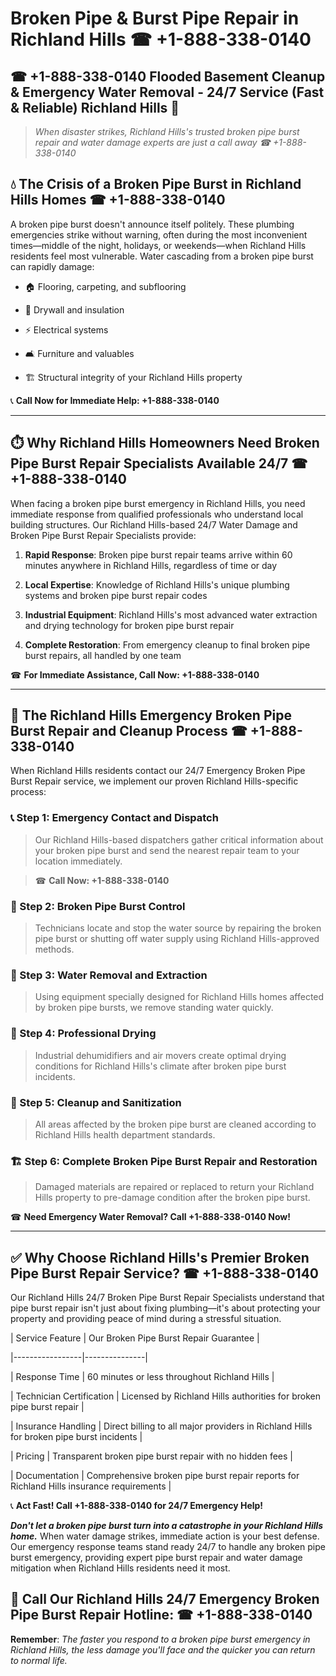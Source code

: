 # Broken Pipe & Burst Pipe Repair in Richland Hills ☎ +1-888-338-0140  
## ☎ +1-888-338-0140 Flooded Basement Cleanup & Emergency Water Removal - 24/7 Service (Fast & Reliable) Richland Hills 🚨  

> *When disaster strikes, Richland Hills's trusted broken pipe burst repair and water damage experts are just a call away ☎ +1-888-338-0140*  

## 💧 The Crisis of a Broken Pipe Burst in Richland Hills Homes ☎ +1-888-338-0140  

A broken pipe burst doesn't announce itself politely. These plumbing emergencies strike without warning, often during the most inconvenient times—middle of the night, holidays, or weekends—when Richland Hills residents feel most vulnerable. Water cascading from a broken pipe burst can rapidly damage:  

* 🏠 Flooring, carpeting, and subflooring  
* 🧱 Drywall and insulation  
* ⚡ Electrical systems  
* 🛋️ Furniture and valuables  
* 🏗️ Structural integrity of your Richland Hills property  

📞 **Call Now for Immediate Help: +1-888-338-0140**  

---  

## ⏱️ Why Richland Hills Homeowners Need Broken Pipe Burst Repair Specialists Available 24/7 ☎ +1-888-338-0140  

When facing a broken pipe burst emergency in Richland Hills, you need immediate response from qualified professionals who understand local building structures. Our Richland Hills-based 24/7 Water Damage and Broken Pipe Burst Repair Specialists provide:  

1. **Rapid Response**: Broken pipe burst repair teams arrive within 60 minutes anywhere in Richland Hills, regardless of time or day  
2. **Local Expertise**: Knowledge of Richland Hills's unique plumbing systems and broken pipe burst repair codes  
3. **Industrial Equipment**: Richland Hills's most advanced water extraction and drying technology for broken pipe burst repair  
4. **Complete Restoration**: From emergency cleanup to final broken pipe burst repairs, all handled by one team  

☎ **For Immediate Assistance, Call Now: +1-888-338-0140**  

---  

## 🔧 The Richland Hills Emergency Broken Pipe Burst Repair and Cleanup Process ☎ +1-888-338-0140  

When Richland Hills residents contact our 24/7 Emergency Broken Pipe Burst Repair service, we implement our proven Richland Hills-specific process:  

### 📞 Step 1: Emergency Contact and Dispatch  
> Our Richland Hills-based dispatchers gather critical information about your broken pipe burst and send the nearest repair team to your location immediately.  
> ☎ **Call Now: +1-888-338-0140**  

### 🚿 Step 2: Broken Pipe Burst Control  
> Technicians locate and stop the water source by repairing the broken pipe burst or shutting off water supply using Richland Hills-approved methods.  

### 🌊 Step 3: Water Removal and Extraction  
> Using equipment specially designed for Richland Hills homes affected by broken pipe bursts, we remove standing water quickly.  

### 💨 Step 4: Professional Drying  
> Industrial dehumidifiers and air movers create optimal drying conditions for Richland Hills's climate after broken pipe burst incidents.  

### 🧼 Step 5: Cleanup and Sanitization  
> All areas affected by the broken pipe burst are cleaned according to Richland Hills health department standards.  

### 🏗️ Step 6: Complete Broken Pipe Burst Repair and Restoration  
> Damaged materials are repaired or replaced to return your Richland Hills property to pre-damage condition after the broken pipe burst.  

☎ **Need Emergency Water Removal? Call +1-888-338-0140 Now!**  

---  

## ✅ Why Choose Richland Hills's Premier Broken Pipe Burst Repair Service? ☎ +1-888-338-0140  

Our Richland Hills 24/7 Broken Pipe Burst Repair Specialists understand that pipe burst repair isn't just about fixing plumbing—it's about protecting your property and providing peace of mind during a stressful situation.  

| Service Feature | Our Broken Pipe Burst Repair Guarantee |  
|-----------------|---------------|  
| Response Time | 60 minutes or less throughout Richland Hills |  
| Technician Certification | Licensed by Richland Hills authorities for broken pipe burst repair |  
| Insurance Handling | Direct billing to all major providers in Richland Hills for broken pipe burst incidents |  
| Pricing | Transparent broken pipe burst repair with no hidden fees |  
| Documentation | Comprehensive broken pipe burst repair reports for Richland Hills insurance requirements |  

📞 **Act Fast! Call +1-888-338-0140 for 24/7 Emergency Help!**  

***Don't let a broken pipe burst turn into a catastrophe in your Richland Hills home.*** When water damage strikes, immediate action is your best defense. Our emergency response teams stand ready 24/7 to handle any broken pipe burst emergency, providing expert pipe burst repair and water damage mitigation when Richland Hills residents need it most.  

## 📱 Call Our Richland Hills 24/7 Emergency Broken Pipe Burst Repair Hotline: ☎ +1-888-338-0140  

**Remember**: *The faster you respond to a broken pipe burst emergency in Richland Hills, the less damage you'll face and the quicker you can return to normal life.*